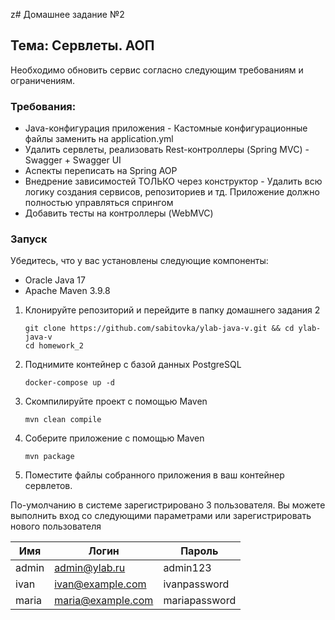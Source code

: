 z# Домашнее задание №2

## Тема: Сервлеты. АОП

Необходимо обновить сервис согласно следующим требованиям и ограничениям.

### Требования:
- Java-конфигурация приложения - Кастомные конфигурационные файлы заменить на application.yml
- Удалить сервлеты, реализовать Rest-контроллеры (Spring MVC) - Swagger + Swagger UI
- Аспекты переписать на Spring AOP
- Внедрение зависимостей ТОЛЬКО через конструктор - Удалить всю логику создания сервисов, репозиториев и тд. Приложение должно полностью управляться спрингом
- Добавить тесты на контроллеры (WebMVC)

### Запуск
Убедитесь, что у вас установлены следующие компоненты:

- Oracle Java 17
- Apache Maven 3.9.8

1. Клонируйте репозиторий и перейдите в папку домашнего задания 2
   ```shell
   git clone https://github.com/sabitovka/ylab-java-v.git && cd ylab-java-v
   cd homework_2
   ```
2. Поднимите контейнер c базой данных PostgreSQL
   ```shell
   docker-compose up -d
   ```
3. Скомпилируйте проект с помощью Maven
   ```shell
   mvn clean compile
   ```
4. Соберите приложение с помощью Maven
   ```shell
   mvn package
   ```
5. Поместите файлы собранного приложения в ваш контейнер сервлетов.

По-умолчанию в системе зарегистрировано 3 пользователя. Вы можете выполнить вход со следующими параметрами или зарегистрировать нового пользователя

| Имя   | Логин             | Пароль        |
|-------|-------------------|---------------|
| admin | admin@ylab.ru     | admin123      |
| ivan  | ivan@example.com  | ivanpassword  |
| maria | maria@example.com | mariapassword |
